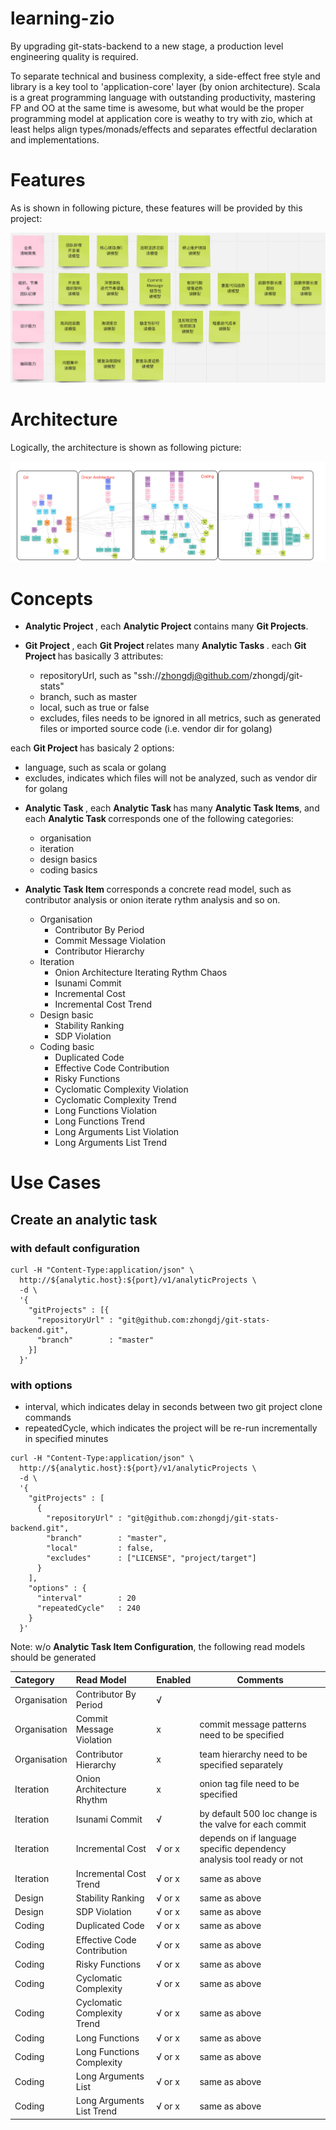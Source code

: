 # learning-zio

By upgrading git-stats-backend to a new stage, a production level engineering quality is required. 

To separate technical and business complexity, a side-effect free style and library is a key tool to 'application-core' layer (by onion architecture).
Scala is a great programming language with outstanding productivity, mastering FP and OO at the same time is awesome, but what would be the proper programming model at application core is weathy to try with zio, 
which at least helps align types/monads/effects and separates effectful declaration and implementations.

# Features
As is shown in following picture, these features will be provided by this project:

![读模型](docs/read_models.png)

# Architecture
Logically, the architecture is shown as following picture:

![架构](docs/modules.jpg)

# Concepts
- <b> Analytic Project </b>,
each <b>Analytic Project</b> contains many <b>Git Projects</b>. 

- <b> Git Project </b>,
each <b> Git Project </b> relates many <b> Analytic Tasks </b>. 
each <b> Git Project </b> has basically 3 attributes:
   * repositoryUrl, such as "ssh://zhongdj@github.com/zhongdj/git-stats"
   * branch, such as master
   * local, such as true or false
   * excludes, files needs to be ignored in all metrics, such as generated files or imported source code (i.e. vendor dir for golang) 

each <b> Git Project </b> has basicaly 2 options:
   * language, such as scala or golang
   * excludes, indicates which files will not be analyzed, such as vendor dir for golang
- <b> Analytic Task </b>,
each <b> Analytic Task </b> has many <b> Analytic Task Items</b>, and each <b> Analytic Task </b> corresponds one of the following categories:
   * organisation
   * iteration
   * design basics 
   * coding basics

- <b> Analytic Task Item </b> corresponds a concrete read model, such as contributor analysis or onion iterate rythm analysis and so on.
   * Organisation
      * Contributor By Period
      * Commit Message Violation
      * Contributor Hierarchy
   * Iteration
      * Onion Architecture Iterating Rythm Chaos
      * Isunami Commit
      * Incremental Cost
      * Incremental Cost Trend
   * Design basic
      * Stability Ranking
      * SDP Violation
   * Coding basic
      * Duplicated Code
      * Effective Code Contribution
      * Risky Functions
      * Cyclomatic Complexity Violation
      * Cyclomatic Complexity Trend
      * Long Functions Violation
      * Long Functions Trend
      * Long Arguments List Violation
      * Long Arguments List Trend

# Use Cases

## Create an analytic task 

### with default configuration 
```shell
curl -H "Content-Type:application/json" \
  http://${analytic.host}:${port}/v1/analyticProjects \
  -d \
  '{
    "gitProjects" : [{
      "repositoryUrl" : "git@github.com:zhongdj/git-stats-backend.git",
      "branch"        : "master"
    }]
  }'
```

### with options
- interval, which indicates delay in seconds between two git project clone commands
- repeatedCycle, which indicates the project will be re-run incrementally in specified minutes  

```shell
curl -H "Content-Type:application/json" \
  http://${analytic.host}:${port}/v1/analyticProjects \
  -d \
  '{
    "gitProjects" : [
      {
        "repositoryUrl" : "git@github.com:zhongdj/git-stats-backend.git",
        "branch"        : "master",
        "local"         : false,
        "excludes"      : ["LICENSE", "project/target"]
      }
    ],
    "options" : {
      "interval"        : 20 
      "repeatedCycle"   : 240  
    }
  }'
```

 Note: w/o <b>Analytic Task Item Configuration</b>, the following read models should be generated
 
 | Category   |       Read Model            | Enabled | Comments                                                  | 
 | :--------- | :--------------------       | :----- | -------                                                    |
 |Organisation| Contributor By Period       | √      |                                                            |
 |Organisation| Commit Message Violation    | x      |  commit message patterns need to be specified               |
 |Organisation| Contributor Hierarchy       | x      |  team hierarchy need to be specified separately             |
 |Iteration   | Onion Architecture Rhythm   | x      |  onion tag file need to be specified                         |
 |Iteration   | Isunami Commit              | √      |  by default 500 loc change is the valve for each commit    |
 |Iteration   | Incremental Cost            | √ or x |  depends on if language specific dependency analysis tool ready or not   |
 |Iteration   | Incremental Cost Trend      | √ or x |  same as above                                             |
 |Design      | Stability Ranking           | √ or x |  same as above                                             |
 |Design      | SDP Violation               | √ or x |  same as above                                             |
 |Coding      | Duplicated Code             | √ or x |  same as above                                             |
 |Coding      | Effective Code Contribution | √ or x |  same as above                                             |
 |Coding      | Risky Functions             | √ or x |  same as above                                             |
 |Coding      | Cyclomatic Complexity       | √ or x |  same as above                                             |
 |Coding      | Cyclomatic Complexity Trend | √ or x |  same as above                                             |
 |Coding      | Long Functions              | √ or x |  same as above                                             |
 |Coding      | Long Functions Complexity   | √ or x |  same as above                                             |
 |Coding      | Long Arguments List         | √ or x |  same as above                                             |
 |Coding      | Long Arguments List Trend   | √ or x |  same as above                                             |
